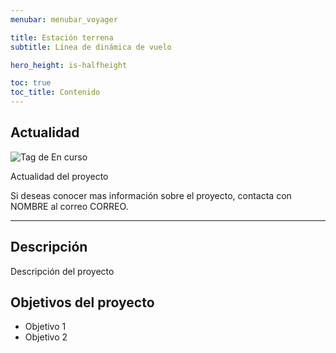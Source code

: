```yaml
---
menubar: menubar_voyager

title: Estación terrena
subtitle: Línea de dinámica de vuelo

hero_height: is-halfheight

toc: true
toc_title: Contenido
---
```

<link href="../../../assets/css/custom.css" rel="stylesheet" type="text/css">
<style>
  .hero.is-primary.is-bold {
    background-color: #1d4b73ff;
    background-image: none;
  }
</style>
<!-- <figure align="center"> 
    <img src="../../img/estacionterrena.jpg" width="60%" height="60%">
</figure> -->


## Actualidad
<img class="badges" src="https://img.shields.io/badge/-En%20curso-FFDD56" alt="Tag de En curso">

Actualidad del proyecto

Si deseas conocer mas información sobre el proyecto, contacta con NOMBRE al correo CORREO.

---

## Descripción
Descripción del proyecto


## Objetivos del proyecto
- Objetivo 1
- Objetivo 2


<!-- ## Documentación
(si aplicable) Descarga de manual, articulos, etc. -->
